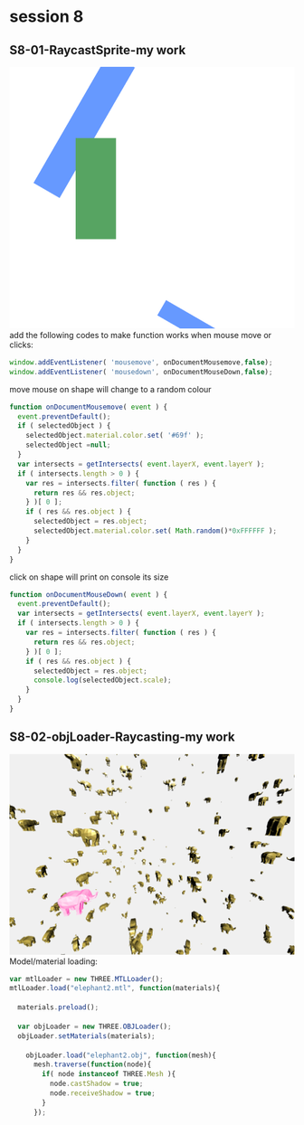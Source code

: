 # session 8
## S8-01-RaycastSprite-my work
![801](https://github.com/whatchamacallit233/CreativeCoding--Xiaowei-JI/blob/master/Digital%20Nature-Final%20Assignment/texture/801.png)  
add the following codes to make function works when mouse move or clicks:
```javascript
window.addEventListener( 'mousemove', onDocumentMousemove,false);
window.addEventListener( 'mousedown', onDocumentMouseDown,false);
```
move mouse on shape will change to a random colour
```javascript
function onDocumentMousemove( event ) {
  event.preventDefault();
  if ( selectedObject ) {
    selectedObject.material.color.set( '#69f' );
    selectedObject =null;
  }
  var intersects = getIntersects( event.layerX, event.layerY );
  if ( intersects.length > 0 ) {
    var res = intersects.filter( function ( res ) {
      return res && res.object;
    } )[ 0 ];
    if ( res && res.object ) {
      selectedObject = res.object;
      selectedObject.material.color.set( Math.random()*0xFFFFFF );
    }
  }
}
```
click on shape will print on console its size
```javascript
function onDocumentMouseDown( event ) {
  event.preventDefault();
  var intersects = getIntersects( event.layerX, event.layerY );
  if ( intersects.length > 0 ) {
    var res = intersects.filter( function ( res ) {
      return res && res.object;
    } )[ 0 ];
    if ( res && res.object ) {
      selectedObject = res.object;
      console.log(selectedObject.scale);
    }
  }
}
```

## S8-02-objLoader-Raycasting-my work
![802](https://github.com/whatchamacallit233/CreativeCoding--Xiaowei-JI/blob/master/Digital%20Nature-Final%20Assignment/texture/802.png)  
Model/material loading:
```javascript
var mtlLoader = new THREE.MTLLoader();
mtlLoader.load("elephant2.mtl", function(materials){

  materials.preload();

  var objLoader = new THREE.OBJLoader();
  objLoader.setMaterials(materials);

    objLoader.load("elephant2.obj", function(mesh){
      mesh.traverse(function(node){
        if( node instanceof THREE.Mesh ){
          node.castShadow = true;
          node.receiveShadow = true;
        }
      });
```
